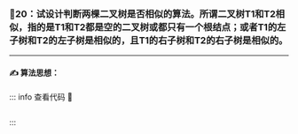### :page_with_curl:20：试设计判断两棵二叉树是否相似的算法。所谓二叉树T1和T2相似，指的是T1和T2都是空的二叉树或都只有一个根结点；或者T1的左子树和T2的左子树是相似的，且T1的右子树和T2的右子树是相似的。

---

#### :writing_hand: 算法思想：
> 

<!-- ::: details 查看代码  -->
::: info  查看代码 :cup_with_straw:
```C


```
:::

